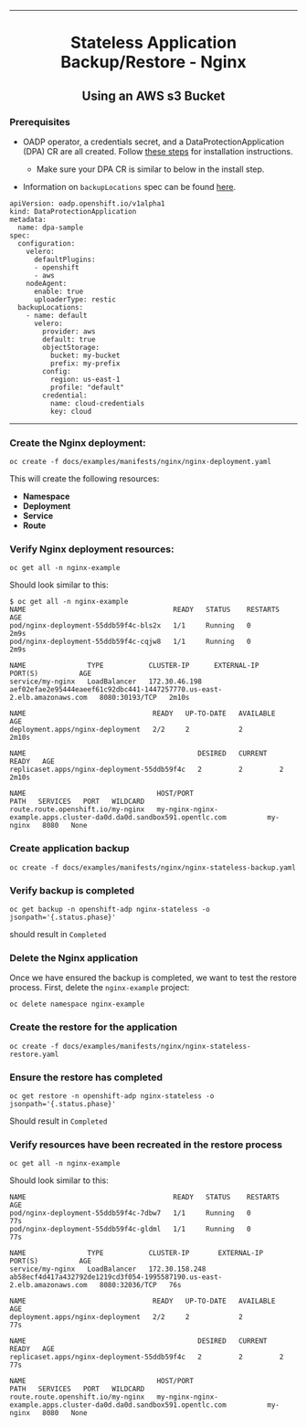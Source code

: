 <hr style="height:1px;border:none;color:#333;">
<h1 align="center">Stateless Application Backup/Restore - Nginx</h1>
<h2 align="center">Using an AWS s3 Bucket</h2>

### Prerequisites
* OADP operator, a credentials secret, and a DataProtectionApplication (DPA) CR
  are all created. Follow [these steps](/docs/install_olm.md) for installation instructions.

  - Make sure your DPA CR is similar to below in the install step.

* Information on `backupLocations` spec can be found [here](/docs/config/bsl_and_vsl.md).

```
apiVersion: oadp.openshift.io/v1alpha1
kind: DataProtectionApplication
metadata:
  name: dpa-sample
spec:
  configuration:
    velero:
      defaultPlugins:
      - openshift
      - aws
    nodeAgent:
      enable: true
      uploaderType: restic
  backupLocations:
    - name: default
      velero:
        provider: aws
        default: true
        objectStorage:
          bucket: my-bucket
          prefix: my-prefix
        config:
          region: us-east-1
          profile: "default"
        credential:
          name: cloud-credentials
          key: cloud
```

<hr style="height:1px;border:none;color:#333;">

### Create the Nginx deployment:

`oc create -f docs/examples/manifests/nginx/nginx-deployment.yaml`

This will create the following resources:
* **Namespace**
* **Deployment**
* **Service**
* **Route**

### Verify Nginx deployment resources:

`oc get all -n nginx-example`

Should look similar to this:

```
$ oc get all -n nginx-example
NAME                                    READY   STATUS    RESTARTS   AGE
pod/nginx-deployment-55ddb59f4c-bls2x   1/1     Running   0          2m9s
pod/nginx-deployment-55ddb59f4c-cqjw8   1/1     Running   0          2m9s

NAME               TYPE           CLUSTER-IP      EXTERNAL-IP                                                               PORT(S)          AGE
service/my-nginx   LoadBalancer   172.30.46.198   aef02efae2e95444eaeef61c92dbc441-1447257770.us-east-2.elb.amazonaws.com   8080:30193/TCP   2m10s

NAME                               READY   UP-TO-DATE   AVAILABLE   AGE
deployment.apps/nginx-deployment   2/2     2            2           2m10s

NAME                                          DESIRED   CURRENT   READY   AGE
replicaset.apps/nginx-deployment-55ddb59f4c   2         2         2       2m10s

NAME                                HOST/PORT                                                              PATH   SERVICES   PORT   WILDCARD
route.route.openshift.io/my-nginx   my-nginx-nginx-example.apps.cluster-da0d.da0d.sandbox591.opentlc.com          my-nginx   8080   None
```

### Create application backup

`oc create -f docs/examples/manifests/nginx/nginx-stateless-backup.yaml`

### Verify backup is completed

`oc get backup -n openshift-adp nginx-stateless -o jsonpath='{.status.phase}'`

should result in `Completed`


### Delete the Nginx application

Once we have ensured the backup is completed, we want to test the restore
process. First, delete the `nginx-example` project:

`oc delete namespace nginx-example`

### Create the restore for the application

`oc create -f docs/examples/manifests/nginx/nginx-stateless-restore.yaml`

### Ensure the restore has completed

`oc get restore -n openshift-adp nginx-stateless -o jsonpath='{.status.phase}'`

Should result in `Completed`

### Verify resources have been recreated in the restore process

`oc get all -n nginx-example`

Should look similar to this:

```
NAME                                    READY   STATUS    RESTARTS   AGE
pod/nginx-deployment-55ddb59f4c-7dbw7   1/1     Running   0          77s
pod/nginx-deployment-55ddb59f4c-gldml   1/1     Running   0          77s

NAME               TYPE           CLUSTER-IP       EXTERNAL-IP                                                               PORT(S)          AGE
service/my-nginx   LoadBalancer   172.30.158.248   ab58ecf4d417a432792de1219cd3f054-1995587190.us-east-2.elb.amazonaws.com   8080:32036/TCP   76s

NAME                               READY   UP-TO-DATE   AVAILABLE   AGE
deployment.apps/nginx-deployment   2/2     2            2           77s

NAME                                          DESIRED   CURRENT   READY   AGE
replicaset.apps/nginx-deployment-55ddb59f4c   2         2         2       77s

NAME                                HOST/PORT                                                              PATH   SERVICES   PORT   WILDCARD
route.route.openshift.io/my-nginx   my-nginx-nginx-example.apps.cluster-da0d.da0d.sandbox591.opentlc.com          my-nginx   8080   None
```
